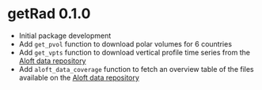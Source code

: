# getRad 0.1.0

* Initial package development
* Add `get_pvol` function to download polar volumes for 6 countries
* Add `get_vpts` function to download vertical profile time series from the [Aloft data repository](https://aloftdata.eu/)
* Add `aloft_data_coverage` function to fetch an overview table of the files available on the [Aloft data repository](https://aloftdata.eu/)
